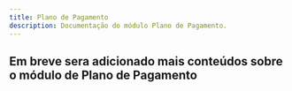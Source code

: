 ```yaml
---
title: Plano de Pagamento
description: Documentação do módulo Plano de Pagamento.
---
```


## Em breve sera adicionado mais conteúdos sobre o módulo de Plano de Pagamento
